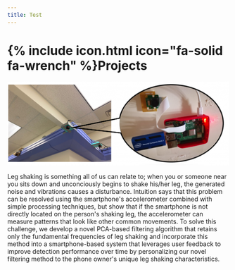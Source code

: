 ```yaml
---
title: Test
---
```


# {% include icon.html icon="fa-solid fa-wrench" %}Projects

<html>
	<img src="../images/project/0.Implementation-1024x387.png" alt="">
</html>

Leg shaking is something all of us can relate to; when you or someone near you sits down and unconciously begins to shake his/her leg, the generated noise and vibrations causes a disturbance. Intuition says that this problem can be resolved using the smartphone's accelerometer combined with simple processing techniques, but show that if the smartphone is not directly located on the person's shaking leg, the accelerometer can measure patterns that look like other common movements. To solve this challenge, we develop a novel PCA-based filtering algorithm that retains only the fundamental frequencies of leg shaking and incorporate this method into a smartphone-based system that leverages user feedback to improve detection performance over time by personalizing our novel filtering method to the phone owner's unique leg shaking characteristics.
